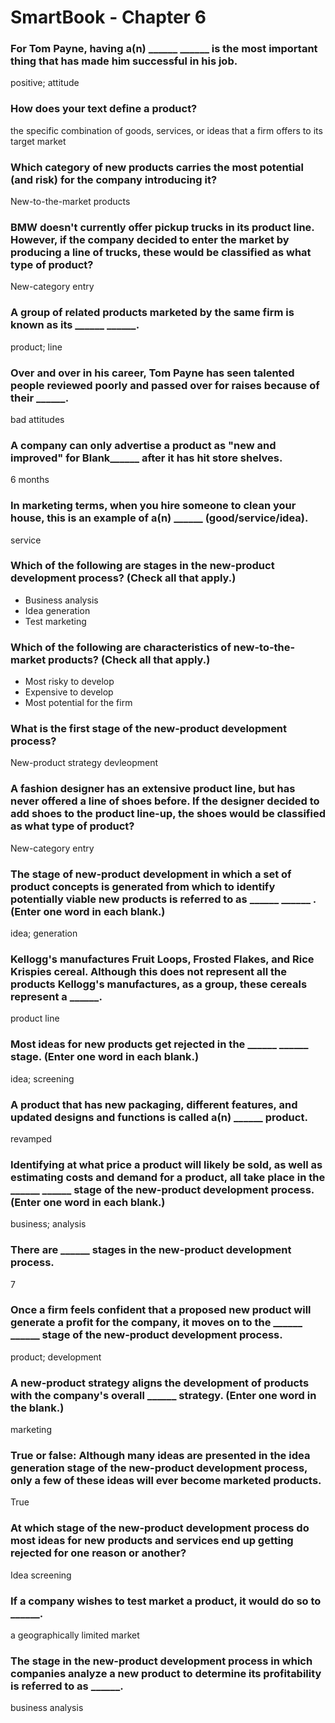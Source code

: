 # SmartBook - Chapter 6

### For Tom Payne, having a(n) ______ ______ is the most important thing that has made him successful in his job.
positive; attitude

### How does your text define a product?
the specific combination of goods, services, or ideas that a firm offers to its target market

### Which category of new products carries the most potential (and risk) for the company introducing it?
New-to-the-market products

### BMW doesn't currently offer pickup trucks in its product line. However, if the company decided to enter the market by producing a line of trucks, these would be classified as what type of product?
New-category entry

### A group of related products marketed by the same firm is known as its ______ ______.
product; line

### Over and over in his career, Tom Payne has seen talented people reviewed poorly and passed over for raises because of their ______.
bad attitudes

### A company can only advertise a product as "new and improved" for Blank______ after it has hit store shelves.
6 months

### In marketing terms, when you hire someone to clean your house, this is an example of a(n) ______ (good/service/idea).
service

### Which of the following are stages in the new-product development process? (Check all that apply.)
- Business analysis
- Idea generation
- Test marketing

### Which of the following are characteristics of new-to-the-market products? (Check all that apply.)
- Most risky to develop
- Expensive to develop
- Most potential for the firm

### What is the first stage of the new-product development process?
New-product strategy devleopment

### A fashion designer has an extensive product line, but has never offered a line of shoes before. If the designer decided to add shoes to the product line-up, the shoes would be classified as what type of product?
New-category entry

### The stage of new-product development in which a set of product concepts is generated from which to identify potentially viable new products is referred to as ______ ______ . (Enter one word in each blank.)
idea; generation

### Kellogg's manufactures Fruit Loops, Frosted Flakes, and Rice Krispies cereal. Although this does not represent all the products Kellogg's manufactures, as a group, these cereals represent a ______.
product line

### Most ideas for new products get rejected in the ______ ______ stage. (Enter one word in each blank.)
idea; screening

### A product that has new packaging, different features, and updated designs and functions is called a(n) ______ product.
revamped

### Identifying at what price a product will likely be sold, as well as estimating costs and demand for a product, all take place in the ______ ______ stage of the new-product development process. (Enter one word in each blank.)
business; analysis

### There are ______ stages in the new-product development process.
7

### Once a firm feels confident that a proposed new product will generate a profit for the company, it moves on to the ______ ______ stage of the new-product development process.
product; development

### A new-product strategy aligns the development of products with the company's overall ______ strategy. (Enter one word in the blank.)
marketing

### True or false: Although many ideas are presented in the idea generation stage of the new-product development process, only a few of these ideas will ever become marketed products.
True

### At which stage of the new-product development process do most ideas for new products and services end up getting rejected for one reason or another?
Idea screening

### If a company wishes to test market a product, it would do so to ______.
a geographically limited market

### The stage in the new-product development process in which companies analyze a new product to determine its profitability is referred to as ______.
business analysis

